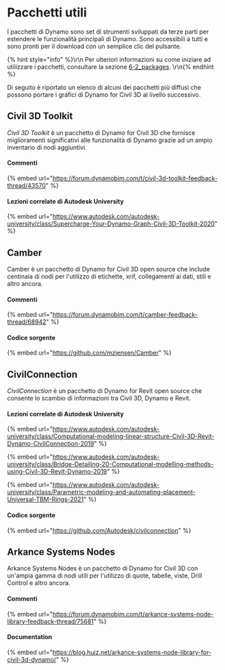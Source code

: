 # Pacchetti utili

I pacchetti di Dynamo sono set di strumenti sviluppati da terze parti per estendere le funzionalità principali di Dynamo. Sono accessibili a tutti e sono pronti per il download con un semplice clic del pulsante.

{% hint style="info" %}\r\n Per ulteriori informazioni su come iniziare ad utilizzare i pacchetti, consultare la sezione [6-2_packages](../6\_custom\_nodes\_and\_packages/6-2\_packages/ "mention"). \r\n{% endhint %}

Di seguito è riportato un elenco di alcuni dei pacchetti più diffusi che possono portare i grafici di Dynamo for Civil 3D al livello successivo.

## Civil 3D Toolkit

_Civil 3D Toolkit_ è un pacchetto di Dynamo for Civil 3D che fornisce miglioramenti significativi alle funzionalità di Dynamo grazie ad un ampio inventario di nodi aggiuntivi.

#### Commenti

{% embed url="https://forum.dynamobim.com/t/civil-3d-toolkit-feedback-thread/43570" %}

#### Lezioni correlate di Autodesk University

{% embed url="https://www.autodesk.com/autodesk-university/class/Supercharge-Your-Dynamo-Graph-Civil-3D-Toolkit-2020" %}

## Camber

Camber è un pacchetto di Dynamo for Civil 3D open source che include centinaia di nodi per l'utilizzo di etichette, xrif, collegamenti ai dati, stili e altro ancora.

#### Commenti

{% embed url="https://forum.dynamobim.com/t/camber-feedback-thread/68942" %}

#### Codice sorgente

{% embed url="https://github.com/mzjensen/Camber" %}

## CivilConnection

_CivilConnection_ è un pacchetto di Dynamo for Revit open source che consente lo scambio di informazioni tra Civil 3D, Dynamo e Revit.

#### Lezioni correlate di Autodesk University

{% embed url="https://www.autodesk.com/autodesk-university/class/Computational-modeling-linear-structure-Civil-3D-Revit-Dynamo-CivilConnection-2019" %}

{% embed url="https://www.autodesk.com/autodesk-university/class/Bridge-Detailing-20-Computational-modelling-methods-using-Civil-3D-Revit-Dynamo-2019" %}

{% embed url="https://www.autodesk.com/autodesk-university/class/Parametric-modeling-and-automating-placement-Universal-TBM-Rings-2021" %}

#### Codice sorgente

{% embed url="https://github.com/Autodesk/civilconnection" %}

## Arkance Systems Nodes

Arkance Systems Nodes è un pacchetto di Dynamo for Civil 3D con un'ampia gamma di nodi utili per l'utilizzo di quote, tabelle, viste, Drill Control e altro ancora.

#### Commenti

{% embed url="https://forum.dynamobim.com/t/arkance-systems-node-library-feedback-thread/75681" %}

#### Documentation

{% embed url="https://blog.huiz.net/arkance-systems-node-library-for-civil-3d-dynamo/" %}
